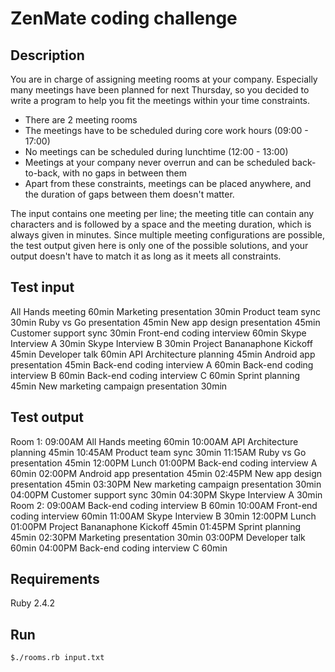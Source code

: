 # ZenMate coding challenge

## Description

You are in charge of assigning meeting rooms at your company. Especially many meetings have been planned for next Thursday, so you decided to write a program to help you fit the meetings within your time constraints.

- There are 2 meeting rooms
- The meetings have to be scheduled during core work hours (09:00 - 17:00)
- No meetings can be scheduled during lunchtime (12:00 - 13:00)
- Meetings at your company never overrun and can be scheduled back-to-back, with no gaps in between them
- Apart from these constraints, meetings can be placed anywhere, and the duration of gaps between them doesn't matter.

The input contains one meeting per line; the meeting title can contain any characters and is followed by a space and the meeting duration, which is always given in minutes. Since multiple meeting configurations are possible, the test output given here is only one of the possible solutions, and your output doesn't have to match it as long as it meets all constraints.

## Test input

All Hands meeting 60min
Marketing presentation 30min
Product team sync 30min
Ruby vs Go presentation 45min
New app design presentation 45min
Customer support sync 30min
Front-end coding interview 60min
Skype Interview A 30min
Skype Interview B 30min
Project Bananaphone Kickoff 45min
Developer talk 60min
API Architecture planning 45min
Android app presentation 45min
Back-end coding interview A 60min
Back-end coding interview B 60min
Back-end coding interview C 60min
Sprint planning 45min
New marketing campaign presentation 30min

## Test output

Room 1:
09:00AM All Hands meeting 60min
10:00AM API Architecture planning 45min
10:45AM Product team sync 30min
11:15AM Ruby vs Go presentation 45min
12:00PM Lunch
01:00PM Back-end coding interview A 60min
02:00PM Android app presentation 45min
02:45PM New app design presentation 45min
03:30PM New marketing campaign presentation 30min
04:00PM Customer support sync 30min
04:30PM Skype Interview A 30min
Room 2:
09:00AM Back-end coding interview B 60min
10:00AM Front-end coding interview 60min
11:00AM Skype Interview B 30min
12:00PM Lunch
01:00PM Project Bananaphone Kickoff 45min
01:45PM Sprint planning 45min
02:30PM Marketing presentation 30min
03:00PM Developer talk 60min
04:00PM Back-end coding interview C 60min

## Requirements

Ruby 2.4.2

## Run

`$./rooms.rb input.txt`





